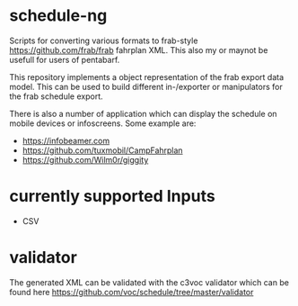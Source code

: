 # schedule-ng
Scripts for converting various formats to frab-style https://github.com/frab/frab fahrplan XML.
This also my or maynot be usefull for users of pentabarf.

This repository implements a object representation of the frab export data model.
This can be used to build different in-/exporter or manipulators for the frab schedule export.

There is also a number of application which can display the schedule on mobile devices or infoscreens.
Some example are:

* https://infobeamer.com
* https://github.com/tuxmobil/CampFahrplan
* https://github.com/Wilm0r/giggity

# currently supported Inputs
* CSV

# validator
The generated XML can be validated with the c3voc validator
which can be found here https://github.com/voc/schedule/tree/master/validator
